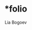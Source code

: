 ---
title: "*folio"
github: https://github.com/bogoli/-folio
demo: http://bogoli.github.io/-folio/
author: Lia Bogoev
ssg:
  - Jekyll
cms:
  - No Cms
---